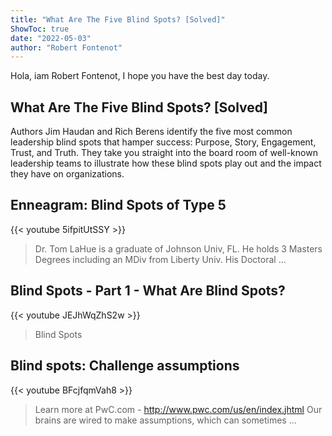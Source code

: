 ```yaml
---
title: "What Are The Five Blind Spots? [Solved]"
ShowToc: true 
date: "2022-05-03"
author: "Robert Fontenot" 
---
```


Hola, iam Robert Fontenot, I hope you have the best day today.
## What Are The Five Blind Spots? [Solved]
Authors Jim Haudan and Rich Berens identify the five most common leadership blind spots that hamper success: Purpose, Story, Engagement, Trust, and Truth. They take you straight into the board room of well-known leadership teams to illustrate how these blind spots play out and the impact they have on organizations.

## Enneagram: Blind Spots of Type 5
{{< youtube 5ifpitUtSSY >}}
>Dr. Tom LaHue is a graduate of Johnson Univ, FL. He holds 3 Masters Degrees including an MDiv from Liberty Univ. His Doctoral ...

## Blind Spots - Part 1 - What Are Blind Spots?
{{< youtube JEJhWqZhS2w >}}
>Blind Spots

## Blind spots: Challenge assumptions
{{< youtube BFcjfqmVah8 >}}
>Learn more at PwC.com - http://www.pwc.com/us/en/index.jhtml Our brains are wired to make assumptions, which can sometimes ...

